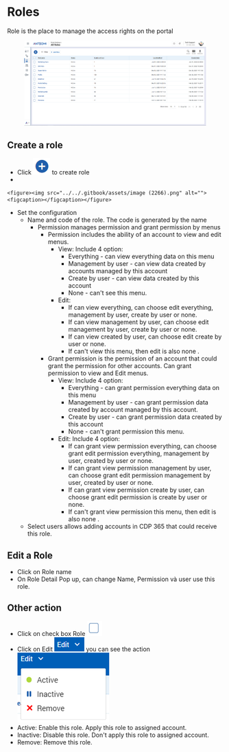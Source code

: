# Roles

Role is the place to manage the access rights on the portal

<figure><img src="../../.gitbook/assets/image (2103).png" alt=""><figcaption></figcaption></figure>

## Create a role

* Click ![](<../../.gitbook/assets/image (987).png>) to create role
*

    <figure><img src="../../.gitbook/assets/image (2266).png" alt=""><figcaption></figcaption></figure>
* Set the configuration&#x20;
  * Name and code of the role. The code is generated by the name
    * Permission manages permission and grant permission by menus
      * Permission includes the ability of an account to view and edit menus.&#x20;
        * View: Include 4 option:
          * Everything - can view everything data on this menu
          * Management by user - can view data created by accounts managed by this account
          * Create by user - can view data created by this account
          * None - can't see this menu.
        * Edit:&#x20;
          * If can view everything, can choose edit everything, management by user, create by user or none.
          * If can view management by user, can choose edit management by user, create by user or none.
          * If can view created by user, can choose edit create by user or none.
          * If can't view this menu, then edit is also none .
      * Grant permission is the permission of an account that could grant the permission for other accounts. Can grant permission to view and Edit menus.
        * View: Include 4 option:
          * Everything - can grant permission everything data on this menu
          * Management by user - can grant permission data created by account managed by this account.
          * Create by user - can grant permission data created by this account
          * None - can't grant permission this menu.
        * Edit: Include 4 option:
          * If can grant view permission everything, can choose grant edit permission everything, management by user, created by user or none.
          * If can grant view permission management by user, can choose grant edit permission management by user, created by user or none.
          * If can grant view permission create by user, can choose grant edit permission is create by user or none.
          * If can't grant view permission this menu, then edit is also none .
  * Select users allows adding accounts in CDP 365 that could receive this role.

## Edit a Role

* Click on Role name
* On Role Detail Pop up, can change Name, Permission và user use this role.

## Other action

* Click on check box Role <img src="../../.gitbook/assets/image (1113).png" alt="" data-size="line">
* Click on Edit <img src="../../.gitbook/assets/image (1992).png" alt="" data-size="line"> you can see the action <img src="../../.gitbook/assets/image (2152).png" alt="" data-size="original">
* Active: Enable this role. Apply this role to assigned account.
* Inactive: Disable this role. Don't apply this role to assigned account.
* Remove: Remove this role.

